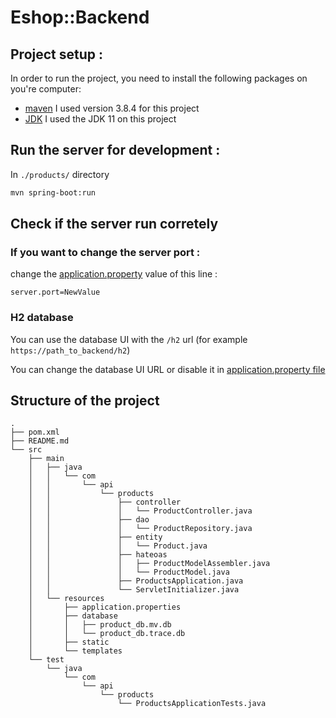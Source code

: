 # Eshop::Backend

## Project setup :

In order to run the project, you need to install the following packages on you're computer: 
  - [maven](https://docs.npmjs.com/downloading-and-installing-node-js-and-npm) I used version 3.8.4 for this project
  - [JDK](https://www.oracle.com/java/technologies/downloads/) I used the JDK 11 on this project

## Run the server for development :
In  `./products/` directory

```bash
mvn spring-boot:run
```

## Check if the server run corretely

### If you want to change the server port :

change the [application.property](/src/main/resources/application.properties) value of this line :
    
```
server.port=NewValue
```
### H2 database

You can use the database UI with the `/h2` url (for example `https://path_to_backend/h2`) 

You can change the database UI URL or disable it in [application.property file](/src/main/resources/application.properties)

## Structure of the project
```
.
├── pom.xml
├── README.md
└── src
    ├── main
    │   ├── java
    │   │   └── com
    │   │       └── api
    │   │           └── products
    │   │               ├── controller
    │   │               │   └── ProductController.java
    │   │               ├── dao
    │   │               │   └── ProductRepository.java
    │   │               ├── entity
    │   │               │   └── Product.java
    │   │               ├── hateoas
    │   │               │   ├── ProductModelAssembler.java
    │   │               │   └── ProductModel.java
    │   │               ├── ProductsApplication.java
    │   │               └── ServletInitializer.java
    │   └── resources
    │       ├── application.properties
    │       ├── database
    │       │   ├── product_db.mv.db
    │       │   └── product_db.trace.db
    │       ├── static
    │       └── templates
    └── test
        └── java
            └── com
                └── api
                    └── products
                        └── ProductsApplicationTests.java
```
